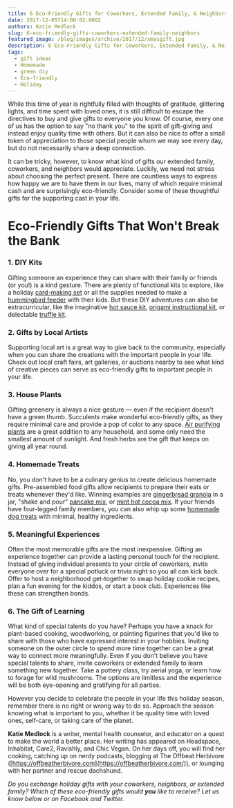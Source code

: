 ```yaml
---
title: 6 Eco-Friendly Gifts for Coworkers, Extended Family, & Neighbors
date: 2017-12-05T14:00:02.000Z
authors: Katie Medlock
slug: 6-eco-friendly-gifts-coworkers-extended-family-neighbors
featured_image: /blog/images/archive/2017/12/xmasgift.jpg
description: 6 Eco-Friendly Gifts for Coworkers, Extended Family, & Neighbors
tags:
  - gift ideas
  - Homemade
  - green diy
  - Eco-friendly
  - Holiday
---
```

While this time of year is rightfully filled with thoughts of gratitude, glittering lights, and time spent with loved ones, it is still difficult to escape the directives to buy and give gifts to everyone you know. Of course, every one of us has the option to say "no thank you" to the spirit of gift-giving and instead enjoy quality time with others. But it can also be nice to offer a small token of appreciation to those special people whom we may see every day, but do not necessarily share a deep connection.

It can be tricky, however, to know what kind of gifts our extended family, coworkers, and neighbors would appreciate. Luckily, we need not stress about choosing the perfect present. There are countless ways to express how happy we are to have them in our lives, many of which require minimal cash and are surprisingly eco-friendly. Consider some of these thoughtful gifts for the supporting cast in your life.

# Eco-Friendly Gifts That Won't Break the Bank

### 1. DIY Kits

Gifting someone an experience they can share with their family or friends (or you!) is a kind gesture. There are plenty of functional kits to explore, like a holiday [card-making set](https://www.etsy.com/market/card_making_kit) or all the supplies needed to make a [hummingbird feeder](https://www.nature-watch.com/hummingbird-feeder-activity-kit-p-1070.html) with their kids. But these DIY adventures can also be extracurricular, like the imaginative [hot sauce kit](https://www.uncommongoods.com/product/make-your-own-hot-sauce-kit), [origami instructional kit](https://www.amazon.com/gp/product/B00BDOI95K/ref=as%5Fli%5Fqf%5Fsp%5Fasin%5Fil%5Ftl?ie=UTF8&tag=popularscience-20&camp=1789&creative=9325&linkCode=as2&creativeASIN=B00BDOI95K&linkId=a07675a3013bb570f63dee708bf7bca7), or delectable [truffle kit](https://www.uncommongoods.com/product/make-your-own-chocolate-truffles-kit).

### 2. Gifts by Local Artists

Supporting local art is a great way to give back to the community, especially when you can share the creations with the important people in your life. Check out local craft fairs, art galleries, or auctions nearby to see what kind of creative pieces can serve as eco-friendly gifts to important people in your life.

### 3. House Plants

Gifting greenery is always a nice gesture — even if the recipient doesn't have a green thumb. Succulents make wonderful eco-friendly gifts, as they require minimal care and provide a pop of color to any space. [Air purifying plants](https://greatist.com/connect/houseplants-that-clean-air) are a great addition to any household, and some only need the smallest amount of sunlight. And fresh herbs are the gift that keeps on giving all year round.

### 4. Homemade Treats

No, you don't have to be a culinary genius to create delicious homemade gifts. Pre-assembled food gifts allow recipients to prepare their eats or treats whenever they'd like. Winning examples are [gingerbread granola](https://www.fivehearthome.com/gingerbread-granola/) in a jar, "shake and pour" [pancake mix](https://www.skiptomylou.org/shake-and-pour-pancakes/), or [mint hot cocoa mix](https://www.tasteofhome.com/recipes/mint-cocoa-mix). If your friends have four-legged family members, you can also whip up some [homemade dog treats](https://www.puppyleaks.com/simple-dog-treat-recipes/) with minimal, healthy ingredients.

### 5. Meaningful Experiences

Often the most memorable gifts are the most inexpensive. Gifting an experience together can provide a lasting personal touch for the recipient. Instead of giving individual presents to your circle of coworkers, invite everyone over for a special potluck or trivia night so you all can kick back. Offer to host a neighborhood get-together to swap holiday cookie recipes, plan a fun evening for the kiddos, or start a book club. Experiences like these can strengthen bonds.

### 6. The Gift of Learning

What kind of special talents do you have? Perhaps you have a knack for plant-based cooking, woodworking, or painting figurines that you'd like to share with those who have expressed interest in your hobbies. Inviting someone on the outer circle to spend more time together can be a great way to connect more meaningfully. Even if you don't believe you have special talents to share, invite coworkers or extended family to learn something new together. Take a pottery class, try aerial yoga, or learn how to forage for wild mushrooms. The options are limitless and the experience will be both eye-opening and gratifying for all parties.

However you decide to celebrate the people in your life this holiday season, remember there is no right or wrong way to do so. Approach the season knowing what is important to you, whether it be quality time with loved ones, self-care, or taking care of the planet.

**Katie Medlock** is a writer, mental health counselor, and educator on a quest to make the world a better place. Her writing has appeared on Headspace, Inhabitat, Care2, Ravishly, and Chic Vegan. On her days off, you will find her cooking, catching up on nerdy podcasts, blogging at The Offbeat Herbivore ([https://offbeatherbivore.com](https://offbeatherbivore.com/)), or lounging with her partner and rescue dachshund.

*Do you exchange holiday gifts with your coworkers, neighbors, or extended family? Which of these eco-friendly gifts would **you** like to receive? Let us know below or on Facebook and Twitter.*